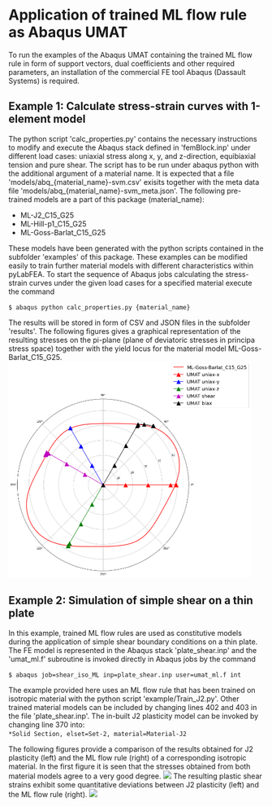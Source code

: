 # Application of trained ML flow rule as Abaqus UMAT
To run the examples of the Abaqus UMAT containing the trained ML flow rule in form of support vectors, dual coefficients and other required parameters, an installation of the commercial FE tool Abaqus (Dassault Systems) is required.

## Example 1: Calculate stress-strain curves with 1-element model
The python script 'calc\_properties.py' contains the necessary instructions to modify and execute the Abaqus stack defined in 'femBlock.inp' under different load cases: uniaxial stress along x, y, and z-direction, equibiaxial tension and pure shear. The script has to be run under abaqus python with the additional argument of a material name. It is expected that a file 'models/abq\_{material\_name}-svm.csv' exisits together with the meta data file 'models/abq\_{material\_name}-svm\_meta.json'. The following pre-trained models are a part of this package (material_name):

 * ML-J2\_C15\_G25
 * ML-Hill-p1\_C15\_G25
 * ML-Goss-Barlat\_C15\_G25

These models have been generated with the python scripts contained in the subfolder 'examples' of this package. These examples can be modified easily to train further material models with different characteristics within pyLabFEA. To start the sequence of Abaqus jobs calculating the stress-strain curves under the given load cases for a specified material execute the command

```
$ abaqus python calc_properties.py {material_name}
```
The results will be stored in form of CSV and JSON files in the subfolder 'results'. The following figures gives a graphical representation of the resulting stresses on the pi-plane (plane of deviatoric stresses in principa stress space) together with the yield locus for the material model ML-Goss-Barlat\_C15\_G25.
![](results/load_cases.png)

## Example 2: Simulation of simple shear on a thin plate
In this example, trained ML flow rules are used as constitutive models during the application of simple shear boundary conditions on a thin plate. The FE model is represented in the Abaqus stack 'plate_shear.inp' and the 'umat\_ml.f' subroutine is invoked directly in Abaqus jobs by the command

```
$ abaqus job=shear_iso_ML inp=plate_shear.inp user=umat_ml.f int
```

The example provided here uses an ML flow rule that has been trained on isotropic material with the python script 'example/Train\_J2.py'. Other trained material models can be included by changing lines 402 and 403 in the file 'plate_shear.inp'. The in-built J2 plasticity model can be invoked by changing line 370 into:  
```*Solid Section, elset=Set-2, material=Material-J2```  

The following figures provide a comparison of the results obtained for J2 plasticity (left) and the ML flow rule (right) of a corresponding isotropic material. In the first figure it is seen that the stresses obtained from both material models agree to a very good degree.
![](results/shear8_iso_s12.png)
The resulting plastic shear strains exhibit some quantitative deviations between J2 plasticity (left) and the ML flow rule (right).
![](results/shear8_iso_ep12.png)



